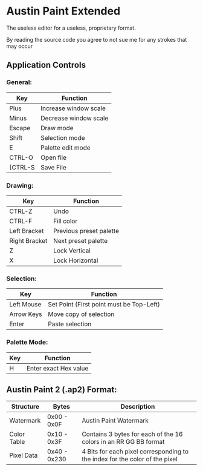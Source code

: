 # Austin Paint Extended
The useless editor for a useless, proprietary format.

By reading the source code you agree to not sue me for any strokes that may occur

## Application Controls
###  General:
|Key| Function
|--|--|
|Plus| Increase window scale
|Minus| Decrease window scale
|Escape| Draw mode
|Shift| Selection mode
|E| Palette edit mode
|CTRL-O| Open file
[CTRL-S| Save File
###  Drawing:
|Key| Function
|--|--|
|CTRL-Z| Undo
|CTRL-F| Fill color
|Left Bracket| Previous preset palette
|Right Bracket| Next preset palette
|Z|Lock Vertical
|X|Lock Horizontal
###  Selection:
|Key| Function
|--|--|
|Left Mouse| Set Point (First point must be Top-Left)
|Arrow Keys| Move copy of selection
|Enter| Paste selection
###  Palette Mode:
|Key| Function
|--|--|
|H| Enter exact Hex value

## Austin Paint 2 (.ap2) Format:
|Structure|Bytes  |Description
|--|--|--|
| Watermark | 0x00 - 0x0F |Austin Paint Watermark
|Color Table|0x10 - 0x3F|Contains 3 bytes for each of the 16 colors in an RR GG BB format|
|Pixel Data|0x40 - 0x230|4 Bits for each pixel corresponding to the index for the color of the pixel
